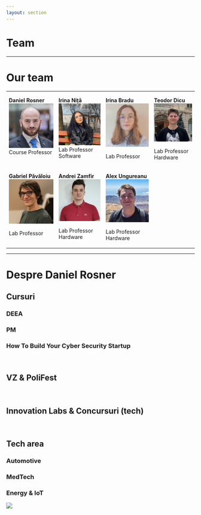 ```yaml
---
layout: section
---
```

# Team


---

# Our team

<table>
<tbody>
<tr valign="top">
<td>

**Daniel Rosner**
<img src="./img/daniel_rosner.png" class="w-25">
Course Professor 
</td>

<td>

**Irina Niță**
<img src="./img/irina_nita.jpg" class="w-25">
 Lab Professor\
 Software
</td>

<td>

**Irina Bradu**
<img src="./img/irina_bradu.jpg" class="w-25">
 
Lab Professor
</td>

<td>

**Teodor Dicu**
<img src="./img/teodor_dicu.jpg" class="w-25">
 
Lab Professor <br/>
Hardware

</td>

</tr>

<tr valign="top">
<td>

**Gabriel Păvăloiu**
<img src="./img/gabriel_pavaloiu.jpg" class="w-25">
 
Lab Professor
</td>

<td>

**Andrei Zamfir**
<img src="./img/andrei_zamfir.jpg" class="w-25">
 
Lab Professor <br/>
Hardware
</td>

<td>

**Alex Ungureanu**
<img src="./img/alexandru_ungureanu.jpg" class="w-25">
 
Lab Professor\
Hardware
</td>

<td>
</td>
</tr>

</tbody>

</table>

---

# Despre Daniel Rosner

<div grid="~ cols-2 gap-20">
<div>

## Cursuri
### DEEA
### PM
### How To Build Your Cyber Security Startup

<br>

## VZ & PoliFest
<br>

## Innovation Labs & Concursuri (tech)

<br>

## Tech area
### Automotive
### MedTech
### Energy & IoT

</div>

<img src="/img/dr.png" class="w-2500">

</div>
